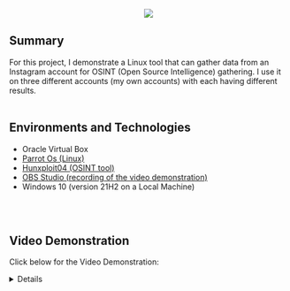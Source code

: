 <p align="center">
<img src="https://imgur.com/UwE6SJU.png alt="Traffic Examination"/>  
</p>


## Summary

For this project, I demonstrate a Linux tool that can gather data from an Instagram account for OSINT (Open Source Intelligence) gathering. I use it on three different accounts (my own accounts) with each having different results. 
<br />
<br />

## Environments and Technologies

- Oracle Virtual Box 
- <a href="https://www.parrotsec.org/">Parrot Os (Linux)</a></h1>
- <a href="https://github.com/Hunxploit04/OsintIG">Hunxploit04 (OSINT tool)</a></h1>
- <a href="https://obsproject.com/OBS Studio">OBS Studio (recording of the video demonstration)</a></h1>
- Windows 10 (version 21H2 on a Local Machine)
<br />
<br />

## Video Demonstration


Click below for the Video Demonstration:
 
 <details close>

<div>

</summary>

[![Part 1](https://i.vimeocdn.com/video/1660525580-4bb835ad797b717d829abfca712f8ff8ec4c60246f337fe4e4cd588ef7627fd0-d_295x166?r=pad)](https://vimeo.com/820695135/74f792668c?share=copy "Hunxploit04 Lab")
<br />
<br />


## Conclusion

In the video above, you can see me demonstrate the use of Hunxploit04 for OSINT. This tool and many others like it can be used for intelligence gathering for a variety of reasons and can run on most Linux distros.

For more information, visit the main page for this tool <a href="https://kalilinuxtutorials.com/hunxploit04-tool/">here</a></h1>


<h1>Thank Your for looking! For more content like this, visit <a href="https://exemplarysecurity.com">my website</a>☺</h1>





